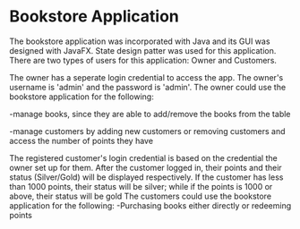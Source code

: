 # Bookstore Application
The bookstore application was incorporated with Java and its GUI was designed with JavaFX. 
State design patter was used for this application.
There are two types of users for this application: Owner and Customers.

The owner has a seperate login credential to access the app. The owner's username is 'admin' and the password is 'admin'.
The owner could use the bookstore application for the following:

-manage books, since they are able to add/remove the books from the table

-manage customers by adding new customers or removing customers and access the number of points they have

The registered customer's login credential is based on the credential the owner set up for them. 
After the customer logged in, their points and their status (Silver/Gold) will be displayed respectively.
If the customer has less than 1000 points, their status will be silver; while if the points is 1000 or above, their status will be gold
The customers could use the bookstore application for the following:
-Purchasing books either directly or redeeming points


